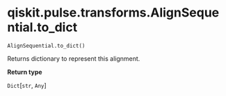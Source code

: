 # qiskit.pulse.transforms.AlignSequential.to\_dict

`AlignSequential.to_dict()`

Returns dictionary to represent this alignment.

**Return type**

`Dict`\[`str`, `Any`]

